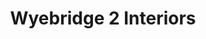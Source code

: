 ---
title: "Wyebridge 2 Interiors"
url: /ledbury/wyebridge-2-interiors/
shop: interior decoration
---